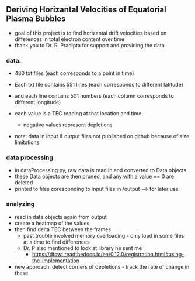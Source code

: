 ## Deriving Horizantal Velocities of Equatorial Plasma Bubbles
* goal of this project is to find horizantal drift velocities based on differences in total electron content over time
* thank you to Dr. R. Pradipta for support and providing the data

### data:
* 480 txt files (each corresponds to a point in time)
* Each txt file contains 551 lines (each corresponds to different latitude)
* and each line contains 501 numbers (each column corresponds to different longitude)
* each value is a TEC reading at that location and time
	* negative values represent depletions

* note: data in input & output files not published on github because of size limitations

### data processing
* in dataProcessing.py, raw data is read in and converted to Data objects
* these Data objects are then pruned, and any with a value == 0 are deleted
* printed to files coresponding to input files in /output --> for later use

### analyzing
* read in data objects again from output
* create a heatmap of the values
* then find delta TEC between the frames
	* past trouble involved memory overloading - only load in some files at a time to find differences
	* Dr. P also mentioned to look at library he sent me
		* https://dtcwt.readthedocs.io/en/0.12.0/registration.html#using-the-implementation
* new approach: detect corners of depletions - track the rate of change in these

